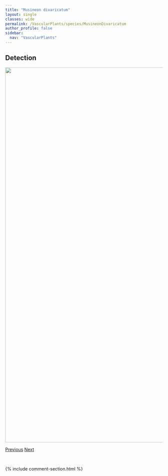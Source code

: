 ```yaml
---
title: "Musineon divaricatum"
layout: single
classes: wide
permalink: /VascularPlants/species/MusineonDivaricatum
author_profile: false
sidebar:
  nav: "VascularPlants"
---
```


<h2>Detection</h2>

<a href="https://drive.google.com/uc?export=view&id=1ZuNJo79GNJFCeFBjAtZXjg1LFnm85cfK">
<img src="https://drive.google.com/uc?export=view&id=1ZuNJo79GNJFCeFBjAtZXjg1LFnm85cfK" height = "1200" width = "800">
</a>


<a href="/DevelopmentWebsite/VascularPlants/species/MulgediumPulchellum" class="pagination--pager" title="Mulgedium pulchellum">Previous</a> <a href="/DevelopmentWebsite/VascularPlants/species/MyosotisAsiatica" class="pagination--pager" title="Myosotis asiatica">Next</a>

<p>&nbsp;</p>

{% include comment-section.html %}
